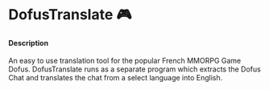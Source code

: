 # DofusTranslate 🎮
#### Description
 An easy to use translation tool for the popular French MMORPG Game Dofus. DofusTranslate runs as a separate program which extracts the Dofus Chat and translates the chat from a select language into English.

